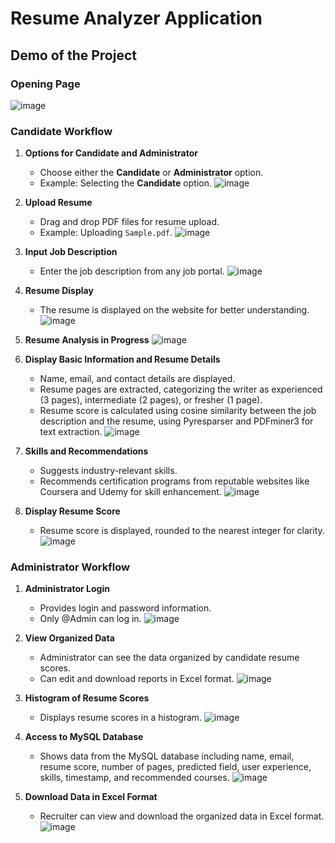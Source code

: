 # Resume Analyzer Application

## Demo of the Project

### Opening Page
![image](https://github.com/Sushma0204/ResumeAnalyzer/assets/98072240/d693d021-cbfb-4579-a488-318015051c15)

### Candidate Workflow

1. **Options for Candidate and Administrator**
   - Choose either the **Candidate** or **Administrator** option.
   - Example: Selecting the **Candidate** option.
   ![image](https://github.com/Sushma0204/ResumeAnalyzer/assets/98072240/7913b30b-463d-4107-ad06-0ea30623d43b)

2. **Upload Resume**
   - Drag and drop PDF files for resume upload.
   - Example: Uploading `Sample.pdf`.
   ![image](https://github.com/Sushma0204/ResumeAnalyzer/assets/98072240/7913b30b-463d-4107-ad06-0ea30623d43b)

3. **Input Job Description**
   - Enter the job description from any job portal.
   ![image](https://github.com/Sushma0204/ResumeAnalyzer/assets/98072240/26ef2f48-c6c6-43c1-ae32-76b440639f0b)

4. **Resume Display**
   - The resume is displayed on the website for better understanding.
   ![image](https://github.com/Sushma0204/ResumeAnalyzer/assets/98072240/9c8ea64b-28b0-4c65-b283-7e4dce11b1bf)

5. **Resume Analysis in Progress**
   ![image](https://github.com/Sushma0204/ResumeAnalyzer/assets/98072240/029dcb71-da30-47e3-9d79-81c895af155b)

6. **Display Basic Information and Resume Details**
   - Name, email, and contact details are displayed.
   - Resume pages are extracted, categorizing the writer as experienced (3 pages), intermediate (2 pages), or fresher (1 page).
   - Resume score is calculated using cosine similarity between the job description and the resume, using Pyresparser and PDFminer3 for text extraction.
   ![image](https://github.com/Sushma0204/ResumeAnalyzer/assets/98072240/fabff800-9fca-4250-a108-ddb9537f8469)

7. **Skills and Recommendations**
   - Suggests industry-relevant skills.
   - Recommends certification programs from reputable websites like Coursera and Udemy for skill enhancement.
   ![image](https://github.com/Sushma0204/ResumeAnalyzer/assets/98072240/d9264159-7e8a-432c-9712-423a43751b19)

8. **Display Resume Score**
   - Resume score is displayed, rounded to the nearest integer for clarity.
   ![image](https://github.com/Sushma0204/ResumeAnalyzer/assets/98072240/f4c054f3-58a1-4e65-8528-3fe8aa0d155a)

### Administrator Workflow

1. **Administrator Login**
   - Provides login and password information.
   - Only @Admin can log in.
   ![image](https://github.com/Sushma0204/ResumeAnalyzer/assets/98072240/e794c353-414a-4f18-8611-e891377b4130)

2. **View Organized Data**
   - Administrator can see the data organized by candidate resume scores.
   - Can edit and download reports in Excel format.
   ![image](https://github.com/Sushma0204/ResumeAnalyzer/assets/98072240/76ba2f7d-15c2-43c7-9f9a-42167d8e16e5)

3. **Histogram of Resume Scores**
   - Displays resume scores in a histogram.
   ![image](https://github.com/Sushma0204/ResumeAnalyzer/assets/98072240/9fa454be-8271-4674-a42c-d6deef0d5f70)

4. **Access to MySQL Database**
   - Shows data from the MySQL database including name, email, resume score, number of pages, predicted field, user experience, skills, timestamp, and recommended courses.
   ![image](https://github.com/Sushma0204/ResumeAnalyzer/assets/98072240/f6a4ad3c-5f11-4dcd-8ea5-0451d1a31564)

5. **Download Data in Excel Format**
   - Recruiter can view and download the organized data in Excel format.
   ![image](https://github.com/Sushma0204/ResumeAnalyzer/assets/98072240/50c22ebc-e481-49a9-9afc-bea896d1abdc)
